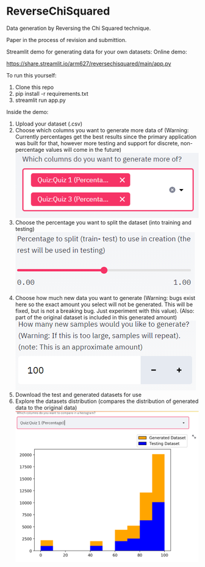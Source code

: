 # ReverseChiSquared
Data generation by Reversing the Chi Squared technique.

Paper in the process of revision and submittion.

Streamlit demo for generating data for your own datasets:
Online demo:

https://share.streamlit.io/arm627/reversechisquared/main/app.py

To run this yourself:

1. Clone this repo
2. pip install -r requirements.txt
3. streamlit run app.py

Inside the demo:
1. Upload your dataset (.csv)
2. Choose which columns you want to generate more data of (Warning: Currently percentages get the best results since the primary application was built for that, however more testing and support for discrete, non- percentage values will come in the future)
![Columns](static/1.PNG?raw=true "Choose Columns")
3. Choose the percentage you want to split the dataset (into training and testing)
![Split](static/2.PNG?raw=true "Choose Split Amount")
4. Choose how much new data you want to generate (Warning: bugs exist here so the exact amount you select will not be generated. This will be fixed, but is not a breaking bug. Just experiment with this value). (Also: part of the original dataset is included in this generated amount)
![Generate](static/3.PNG?raw=true "Choose Generate Amoutn")
5. Download the test and generated datasets for use
6. Explore the datasets distribution (compares the distribution of generated data to the original data)
![Explore](static/4.PNG?raw=true "Explore Generated Data")
